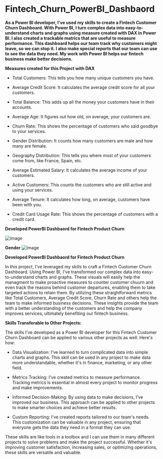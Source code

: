 # Fintech_Churn_PowerBI_Dashbaord

****As a Power BI developer, I've used my skills to create a Fintech Customer Churn Dashboard. 
With Power BI, I turn complex data into easy-to-understand charts and graphs using measure created with DAX in Power BI.
I also created a trackable matrics that are useful to measure performance. This dashboard helps our team track
why customers might leave, so we can stop it. I also make special reports that our team can use to see the data they need.
My work with Power BI helps our fintech business make better decisions.****


****Measures created for this Project with DAX****

* Total Customers: This tells you how many unique customers you have.

* Average Credit Score: It calculates the average credit score for all your customers.

* Total Balance: This adds up all the money your customers have in their accounts.

* Average Age: It figures out how old, on average, your customers are.

* Churn Rate: This shows the percentage of customers who said goodbye to your services.

* Gender Distribution: It counts how many customers are male and how many are female.

* Geography Distribution: This tells you where most of your customers come from, like France, Spain, etc.

* Average Estimated Salary: It calculates the average income of your customers.

* Active Customers: This counts the customers who are still active and using your services.

* Average Tenure: It calculates how long, on average, customers have been with you.

* Credit Card Usage Rate: This shows the percentage of customers with a credit card.

  

****Developed PowerBI Dashbaord for Fintech Product Churn****

![image](https://github.com/Lawrencium-103/Fintech_Churn_PowerBI_Dashbaord/assets/51963311/1812bf5e-9837-4e1e-b0fa-e8952445933d)


****Gender****
![image](https://github.com/Lawrencium-103/Fintech_Churn_PowerBI_Dashbaord/assets/51963311/80a46768-942b-4ad8-b16c-1d1032cc10c6)


****Developed PowerBI Dashbaord for Fintech Product Churn****

In this project, I've leveraged my skills to craft a Fintech Customer Churn Dashboard. Using Power BI, I've transformed our complex data into easy-to-understand charts and graphs.
These visuals will easily help the managment to make proactive measures to counter customer chuurn and even track the reasons behind customer departures, enabling them to take targeted actions to retain them.
By utilizing these straightforward metrics like Total Customers, Average Credit Score, Churn Rate and others  help the team to make informed business decisions. 
These insights provide the team with a better understanding of the customers and help the company improves services, ultimately benefiting our fintech business.


****Skills Transferable to Other Projects:****

The skills I've developed as a Power BI developer for this Fintech Customer Churn Dashboard can be applied to various other projects as well. 
Here's how:

* Data Visualization: I've learned to turn complicated data into simple charts and graphs. This skill can be used in any project to make data more understandable, whether it's in finance, marketing, or any other field.

* Metrics Tracking: I've created metrics to measure performance. Tracking metrics is essential in almost every project to monitor progress and make improvements.

* Informed Decision-Making: By using data to make decisions, I've improved our business. This approach can be applied to other projects to make smarter choices and achieve better results.

* Custom Reporting: I've created reports tailored to our team's needs. This customization can be valuable in any project, ensuring that everyone gets the data they need in a format they can use.

These skills are like tools in a toolbox and I can use them in many different projects to solve problems and make the project successful. 
Whether it's improving customer satisfaction, increasing sales, or optimizing operations, these skills are versatile and valuable.

